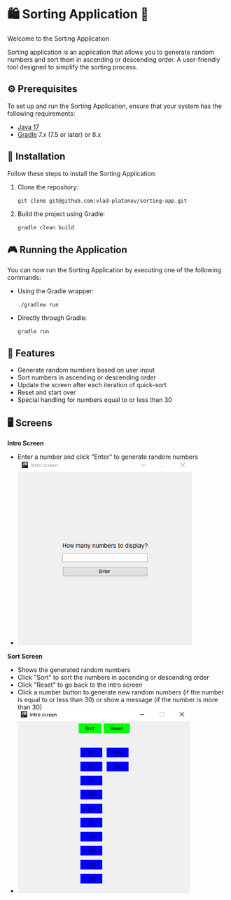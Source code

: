 # 🛍️ Sorting Application 🌟

Welcome to the Sorting Application

Sorting application is an application that allows you to generate random numbers and sort them in ascending or descending order. A user-friendly tool designed to simplify the sorting process.

## ⚙️ Prerequisites

To set up and run the Sorting Application, ensure that your system has the following requirements:

- [Java 17](https://jdk.java.net/17/)
- [Gradle](https://gradle.org/install/) 7.x (7.5 or later) or 8.x

## 🚀 Installation

Follow these steps to install the Sorting Application:

1. Clone the repository:

    ```
    git clone git@github.com:vlad-platonov/sorting-app.git
    ```

2. Build the project using Gradle:

    ```
    gradle clean build
    ```

## 🎮 Running the Application

You can now run the Sorting Application by executing one of the following commands:

- Using the Gradle wrapper:

    ```
    ./gradlew run
    ```

- Directly through Gradle:

    ```
    gradle run
    ```

## 📜 Features

- Generate random numbers based on user input
- Sort numbers in ascending or descending order
- Update the screen after each iteration of quick-sort
- Reset and start over
- Special handling for numbers equal to or less than 30

## 🖥️ Screens

**Intro Screen**

- Enter a number and click "Enter" to generate random numbers
- ![Screenshot](1.png)

**Sort Screen**

- Shows the generated random numbers
- Click "Sort" to sort the numbers in ascending or descending order
- Click "Reset" to go back to the intro screen
- Click a number button to generate new random numbers (if the number is equal to or less than 30) or show a message (if the number is more than 30)
- ![Screenshot](2.png)

